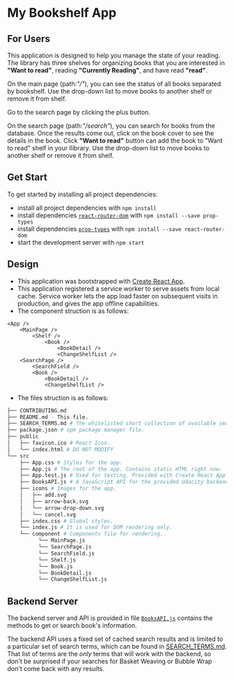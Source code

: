 # My Bookshelf App

## For Users

This application is designed to help you manage the state of your reading. The library has three shelves for organizing books that you are interested in **"Want to read"**, reading **"Currently Reading"**, and have read **"read"**.

On the main page (path:_"/"_), you can see the status of all books separated by bookshelf.
Use the drop-down list to move books to another shelf or remove it from shelf.

Go to the search page by clicking the plus button.

On the search page (path:_"/search"_), you can search for books from the database. Once the results come out, click on the book cover to see the details in the book. Click **"Want to read"** button can add the book to "Want to read" shelf in your llibrary. Use the drop-down list to move books to another shelf or remove it from shelf.

## Get Start

To get started by installing all project dependencies:

* install all project dependencies with `npm install`
* install dependencies [`react-router-dom`](https://www.npmjs.com/package/react-router-dom) with `npm install --save prop-types`
* install dependencies [`prop-types`](https://www.npmjs.com/package/prop-types) with `npm install --save react-router-dom`
* start the development server with `npm start`


## Design

* This application was bootstrapped with [Create React App](https://github.com/facebookincubator/create-react-app).
* This application registered a service worker to serve assets from local cache. Service worker lets the app load faster on subsequent visits in production, and gives the app offline capabilities.
* The component struction is as follows:
```
<App />
    <MainPage />
        <Shelf />
            <Book />
                <BookDetail />
                <ChangeShelfList />
    <SearchPage />
        <SearchField />
        <Book />
            <BookDetail />
            <ChangeShelfList />

```

* The files struction is as follows:
```bash
├── CONTRIBUTING.md
├── README.md - This file.
├── SEARCH_TERMS.md # The whitelisted short collection of available search terms.
├── package.json # npm package manager file.
├── public
│   ├── favicon.ico # React Icon.
│   └── index.html # DO NOT MODIFY
└── src
    ├── App.css # Styles for the app.
    ├── App.js # The root of the app. Contains static HTML right now.
    ├── App.test.js # Used for testing. Provided with Create React App.
    ├── BooksAPI.js # A JavaScript API for the provided Udacity backend.
    ├── icons # Images for the app.
    │   ├── add.svg
    │   ├── arrow-back.svg
    │   └── arrow-drop-down.svg
    │   └── cancel.svg
    ├── index.css # Global styles.
    └── index.js # It is used for DOM rendering only.
    └── component # Components file for rendering.
          └── MainPage.js
          └── SearchPage.js
          └── SearchField.js
          └── Shelf.js
          └── Book.js
          └── BookDetail.js
          └── ChangeShelfList.js

```


## Backend Server

The backend server and API is provided in file [`BooksAPI.js`](src/BooksAPI.js) contains the methods to get or search book's information.

The backend API uses a fixed set of cached search results and is limited to a particular set of search terms, which can be found in [SEARCH_TERMS.md](SEARCH_TERMS.md). That list of terms are the _only_ terms that will work with the backend, so don't be surprised if your searches for Basket Weaving or Bubble Wrap don't come back with any results.
